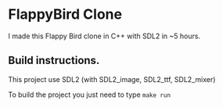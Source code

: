 # FlappyBird Clone
I made this Flappy Bird clone in C++ with SDL2 in ~5 hours.

## Build instructions.
This project use SDL2 (with SDL2_image, SDL2_ttf, SDL2_mixer)

To build the project you just need to type `make run`